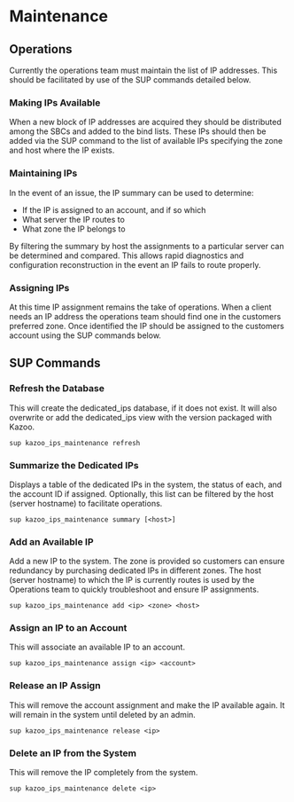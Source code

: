 # Maintenance

## Operations

Currently the operations team must maintain the list of IP addresses.  This should be facilitated by use of the SUP commands detailed below.

### Making IPs Available
When a new block of IP addresses are acquired they should be distributed among the SBCs and added to the bind lists.  These IPs should then be added via the SUP command to the list of available IPs specifying the zone and host where the IP exists.

### Maintaining IPs
In the event of an issue, the IP summary can be used to determine:
* If the IP is assigned to an account, and if so which
* What server the IP routes to
* What zone the IP belongs to

By filtering the summary by host the assignments to a particular server can be determined and compared.  This allows rapid diagnostics and configuration reconstruction in the event an IP fails to route properly.

### Assigning IPs
At this time IP assignment remains the take of operations.  When a client needs an IP address the operations team should find one in the customers preferred zone.  Once identified the IP should be assigned to the customers account using the SUP commands below.

## SUP Commands

### Refresh the Database
This will create the dedicated_ips database, if it does not exist.  It will also overwrite or add the dedicated_ips view with the version packaged with Kazoo.

    sup kazoo_ips_maintenance refresh

### Summarize the Dedicated IPs
Displays a table of the dedicated IPs in the system, the status of each, and the account ID if assigned.  Optionally, this list can be filtered by the host (server hostname) to facilitate operations.

    sup kazoo_ips_maintenance summary [<host>]

### Add an Available IP
Add a new IP to the system.  The zone is provided so customers can ensure redundancy by purchasing dedicated IPs in different zones.  The host (server hostname) to which the IP is currently routes is used by the Operations team to quickly troubleshoot and ensure IP assignments.

    sup kazoo_ips_maintenance add <ip> <zone> <host>


### Assign an IP to an Account
This will associate an available IP to an account.

    sup kazoo_ips_maintenance assign <ip> <account>


### Release an IP Assign
This will remove the account assignment and make the IP available again.  It will remain in the system until deleted by an admin.

    sup kazoo_ips_maintenance release <ip>


### Delete an IP from the System
This will remove the IP completely from the system.

    sup kazoo_ips_maintenance delete <ip>
